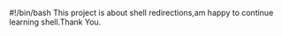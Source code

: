 #!/bin/bash
This project is about shell redirections,am happy to continue learning shell.Thank You.
